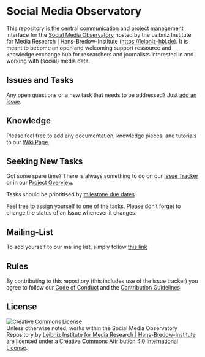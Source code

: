 # Social Media Observatory

This repository is the central communication and project management interface for the [Social Media Observatory](https://leibniz-hbi.github.io/SMO/) hosted by the Leibniz Institute for Media Research | Hans-Bredow-Institute (https://leibniz-hbi.de). It is meant to become an open and welcoming support ressource and knowledge exchange hub for researchers and journalists interested in and working with (social) media data.

## Issues and Tasks

Any open questions or a new task that needs to be addressed? Just [add an Issue](https://github.com/Leibniz-HBI/Social-Media-Observatory/issues).

## Knowledge

Please feel free to add any documentation, knowledge pieces, and tutorials to our [Wiki Page](https://github.com/Leibniz-HBI/Social-Media-Observatory/wiki).

## Seeking New Tasks

Got some spare time? There is always something to do on our [Issue Tracker](https://github.com/Leibniz-HBI/Social-Media-Observatory/issues) or in our [Project Overview](https://github.com/Leibniz-HBI/Social-Media-Observatory/projects/1). 

Tasks should be prioritised by [milestone due dates](https://github.com/Leibniz-HBI/Social-Media-Observatory/milestones?direction=asc&sort=due_date&state=open).

Feel free to assign yourself to one of the tasks. Please don’t forget to change the status of an Issue whenever it changes. 

## Mailing-List

To add yourself to our mailing list, simply follow [this link](https://www.listserv.dfn.de/sympa/info/smo-fgz)

## Rules

By contributing to this repository (this includes use of the issue tracker) you agree to follow our [Code of Conduct](CODE_OF_CONDUCT.md) and the [Contribution Guidelines](CONTRIBUTING.md).

## License


<a rel="license" href="http://creativecommons.org/licenses/by/4.0/"><img alt="Creative Commons License" style="border-width:0" src="https://i.creativecommons.org/l/by/4.0/88x31.png" /></a><br /><span xmlns:dct="http://purl.org/dc/terms/" property="dct:title">Unless otherwise noted, works within the Social Media Observatory Repository</span> by <a xmlns:cc="http://creativecommons.org/ns#" href="https://leibniz-hbi.de" property="cc:attributionName" rel="cc:attributionURL">Leibniz Institute for Media Research | Hans-Bredow-Institute</a> are licensed under a <a rel="license" href="http://creativecommons.org/licenses/by/4.0/">Creative Commons Attribution 4.0 International License</a>.
